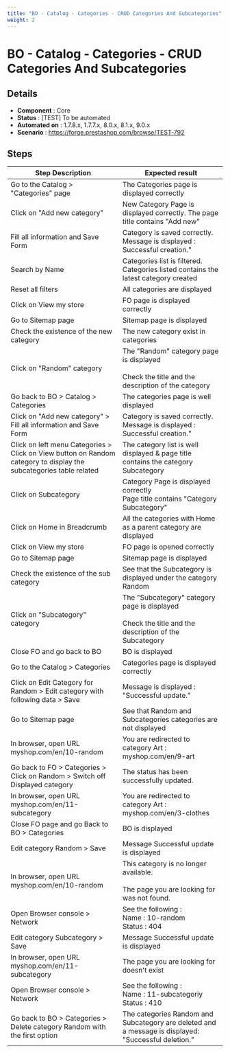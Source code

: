 ```yaml
---
title: "BO - Catalog - Categories - CRUD Categories And Subcategories"
weight: 2
---
```


# BO - Catalog - Categories - CRUD Categories And Subcategories
## Details
* **Component** : Core
* **Status** : [TEST] To be automated
* **Automated on** : 1.7.8.x, 1.7.7.x, 8.0.x, 8.1.x, 9.0.x
* **Scenario** : https://forge.prestashop.com/browse/TEST-792

## Steps
| Step Description | Expected result |
| ----- | ----- |
| Go to the Catalog > "Categories" page | The Categories page is displayed correctly |
| Click on "Add new category" | New Category Page is displayed correctly. The page title contains "Add new" |
| Fill all information and Save Form | Category is saved correctly. Message is displayed : Successful creation." |
| Search by Name | Categories list is filtered. Categories listed contains the latest category created |
| Reset all filters | All categories are displayed |
| Click on View my store | FO page is displayed correctly |
| Go to Sitemap page | Sitemap page is displayed |
| Check the existence of the new category | The new category exist in categories |
| Click on "Random" category | The "Random" category page is displayed<br><br>Check the title and the description of the category |
| Go back to BO > Catalog > Categories | The categories page is well displayed |
| Click on "Add new category" > Fill all information and Save Form | Category is saved correctly. Message is displayed : Successful creation." |
| Click on left menu Categories > Click on View button on Random category to display the subcategories table related | The category list is well displayed & page title contains the category Subcategory |
| Click on Subcategory | Category Page is displayed correctly<br>Page title contains "Category Subcategory" |
| Click on Home in Breadcrumb | All the categories with Home as a parent category are displayed |
| Click on View my store | FO page is opened correctly |
| Go to Sitemap page | Sitemap page is displayed |
| Check the existence of the sub category | See that the Subcategory is displayed under the category Random |
| Click on "Subcategory" category | The "Subcategory" category page is displayed<br><br>Check the title and the description of the Subcategory |
| Close FO and go back to BO | BO is displayed |
| Go to the Catalog > Categories | Categories page is displayed correctly |
| Click on Edit Category for Random > Edit category with following data > Save | Message is displayed : "Successful update." |
| Go to Sitemap page | See that Random and Subcategories categories are not displayed |
| In browser, open URL myshop.com/en/10-random | You are redirected to category Art : myshop.com/en/9-art |
| Go back to FO > Categories > Click on Random > Switch off Displayed category | The status has been successfully updated. |
| In browser, open URL myshop.com/en/11-subcategory | You are redirected to category Art : myshop.com/en/3-clothes |
| Close FO page and go Back to BO > Categories | BO is displayed |
| Edit category Random > Save | Message Successful update is displayed |
| In browser, open URL myshop.com/en/10-random | This category is no longer available.<br><br>The page you are looking for was not found. |
| Open Browser console > Network | See the following :<br>Name : 10-random<br>Status : 404 |
| Edit category Subcategory > Save | Message Successful update is displayed |
| In browser, open URL myshop.com/en/11-subcategory | The page you are looking for doesn't exist |
| Open Browser console > Network | See the following :<br>Name : 11-subcategoriy<br>Status : 410 |
| Go back to BO > Categories > Delete category Random with the first option | The categories Random and Subcategory are deleted and a message is displayed: "Successful deletion." |
